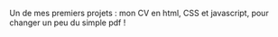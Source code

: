 Un de mes premiers projets : mon CV en html, CSS et javascript, pour changer un peu du simple pdf ! 
